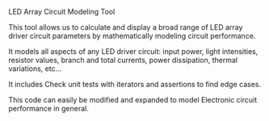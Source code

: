 LED Array Circuit Modeling Tool

This tool allows us to calculate and display a broad range of LED array driver circuit parameters by mathematically modeling circuit performance.

It models all aspects of any LED driver circuit: input power, light intensities, resistor values, branch and total currents, power dissipation, thermal variations, etc...

It includes Check unit tests with iterators and assertions to find edge cases.

This code can easily be modified and expanded to model Electronic circuit performance in general.
